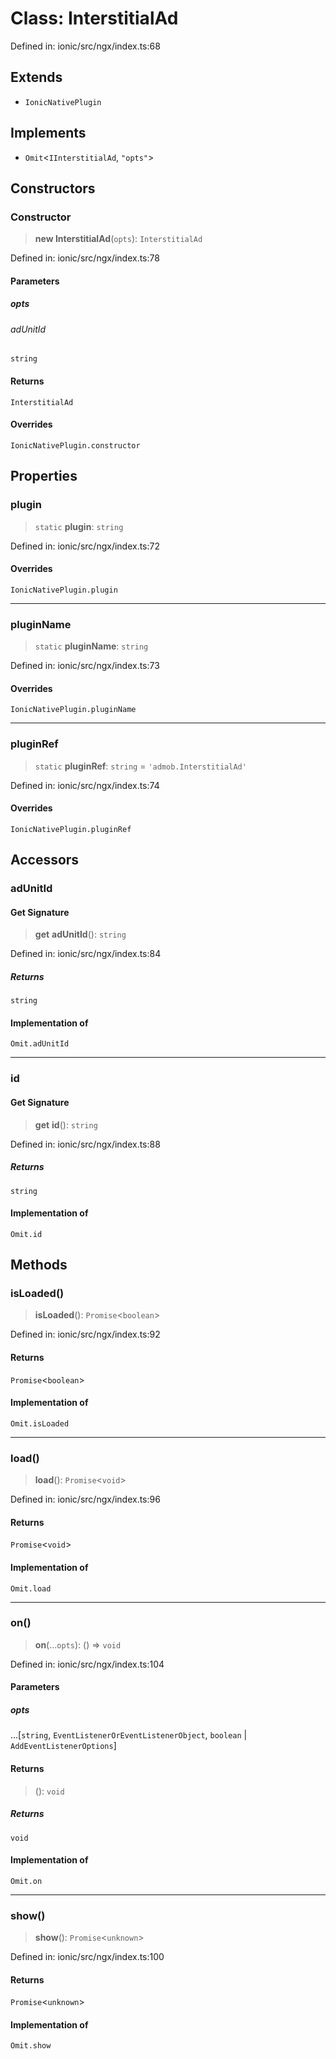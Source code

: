 # Class: InterstitialAd

Defined in: ionic/src/ngx/index.ts:68

## Extends

- `IonicNativePlugin`

## Implements

- `Omit`\<`IInterstitialAd`, `"opts"`\>

## Constructors

### Constructor

> **new InterstitialAd**(`opts`): `InterstitialAd`

Defined in: ionic/src/ngx/index.ts:78

#### Parameters

##### opts

###### adUnitId

`string`

#### Returns

`InterstitialAd`

#### Overrides

`IonicNativePlugin.constructor`

## Properties

### plugin

> `static` **plugin**: `string`

Defined in: ionic/src/ngx/index.ts:72

#### Overrides

`IonicNativePlugin.plugin`

***

### pluginName

> `static` **pluginName**: `string`

Defined in: ionic/src/ngx/index.ts:73

#### Overrides

`IonicNativePlugin.pluginName`

***

### pluginRef

> `static` **pluginRef**: `string` = `'admob.InterstitialAd'`

Defined in: ionic/src/ngx/index.ts:74

#### Overrides

`IonicNativePlugin.pluginRef`

## Accessors

### adUnitId

#### Get Signature

> **get** **adUnitId**(): `string`

Defined in: ionic/src/ngx/index.ts:84

##### Returns

`string`

#### Implementation of

`Omit.adUnitId`

***

### id

#### Get Signature

> **get** **id**(): `string`

Defined in: ionic/src/ngx/index.ts:88

##### Returns

`string`

#### Implementation of

`Omit.id`

## Methods

### isLoaded()

> **isLoaded**(): `Promise`\<`boolean`\>

Defined in: ionic/src/ngx/index.ts:92

#### Returns

`Promise`\<`boolean`\>

#### Implementation of

`Omit.isLoaded`

***

### load()

> **load**(): `Promise`\<`void`\>

Defined in: ionic/src/ngx/index.ts:96

#### Returns

`Promise`\<`void`\>

#### Implementation of

`Omit.load`

***

### on()

> **on**(...`opts`): () => `void`

Defined in: ionic/src/ngx/index.ts:104

#### Parameters

##### opts

...\[`string`, `EventListenerOrEventListenerObject`, `boolean` \| `AddEventListenerOptions`\]

#### Returns

> (): `void`

##### Returns

`void`

#### Implementation of

`Omit.on`

***

### show()

> **show**(): `Promise`\<`unknown`\>

Defined in: ionic/src/ngx/index.ts:100

#### Returns

`Promise`\<`unknown`\>

#### Implementation of

`Omit.show`

